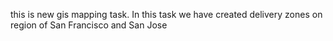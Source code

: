 this is new gis mapping task.
In this task we have created delivery zones on region of San Francisco and San Jose 
